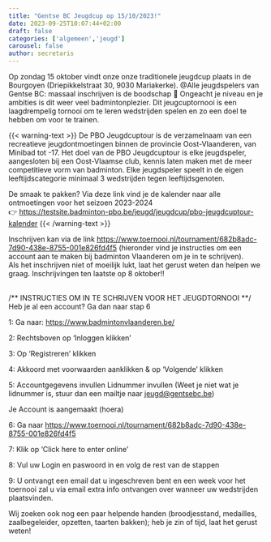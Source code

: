 ```yaml
---
title: "Gentse BC Jeugdcup op 15/10/2023!"
date: 2023-09-25T10:07:44+02:00
draft: false
categories: ['algemeen','jeugd']
carousel: false
author: secretaris
---
```

Op zondag 15 oktober vindt onze onze traditionele jeugdcup plaats in de Bourgoyen (Driepikkelstraat 30, 9030 Mariakerke). 
@Alle jeugdspelers van Gentse BC: massaal inschrijven is de boodschap 🤗 
Ongeacht je niveau en je ambities is dit weer veel badmintonplezier. Dit jeugcuptornooi is een laagdrempelig tornooi om te leren wedstrijden spelen en zo een doel te hebben om voor te trainen.

{{< warning-text >}}
De PBO Jeugdcuptour is de verzamelnaam van een recreatieve jeugdontmoetingen binnen de provincie Oost-Vlaanderen, van Minibad tot -17. Het doel van de PBO Jeugdcuptour is elke jeugdspeler, aangesloten bij een Oost-Vlaamse club, kennis laten maken met de meer competitieve vorm van badminton. 
Elke jeugdspeler speelt in de eigen leeftijdscategorie minimaal 3 wedstrijden tegen leeftijdsgenoten. 

De smaak te pakken? Via deze  link  vind je de kalender naar alle ontmoetingen voor het seizoen 2023-2024 <br>👉 https://testsite.badminton-pbo.be/jeugd/jeugdcup/pbo-jeugdcuptour-kalender
{{< /warning-text >}}


 Inschrijven kan via de link https://www.toernooi.nl/tournament/682b8adc-7d90-438e-8755-001e826fd4f5 (hieronder vind je instructies om een account aan te maken bij badminton Vlaanderen om je in te schrijven).  
 Als het inschrijven niet of moeilijk lukt, laat het gerust weten dan helpen we graag. Inschrijvingen ten laatste op 8 oktober!!

<br>
/** INSTRUCTIES OM IN TE SCHRIJVEN VOOR HET JEUGDTORNOOI **/
<br>Heb je al een account? Ga dan naar stap 6
<br>

1: Ga naar: https://www.badmintonvlaanderen.be/

2: Rechtsboven op ‘Inloggen klikken’

3: Op ‘Registreren’ klikken

4: Akkoord met voorwaarden aanklikken & op ‘Volgende’ klikken

5: Accountgegevens invullen
Lidnummer invullen (Weet je niet wat je lidnummer is, stuur dan een mailtje naar jeugd@gentsebc.be)

Je Account is aangemaakt (hoera)

6: Ga naar https://www.toernooi.nl/tournament/682b8adc-7d90-438e-8755-001e826fd4f5

7: Klik op ‘Click here to enter online’

8: Vul uw Login en paswoord in en volg de rest van de stappen

9: U ontvangt een email dat u ingeschreven bent en een week voor het toernooi zal u via email extra info ontvangen over wanneer uw wedstrijden plaatsvinden.



Wij zoeken ook nog een paar helpende handen (broodjesstand, medailles, zaalbegeleider, opzetten, taarten bakken); heb je zin of tijd, laat het gerust weten!

